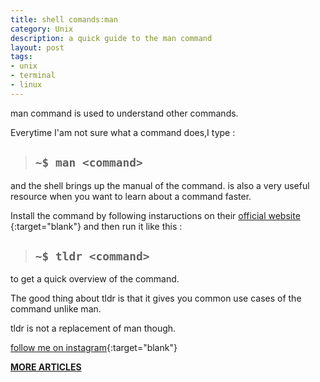 ```yaml
---
title: shell comands:man
category: Unix
description: a quick guide to the man command 
layout: post
tags:
- unix
- terminal
- linux
---
```


man command is used to understand other commands.

Everytime I'am not sure what a command does,I type :


> ## `~$ man <command> `

and the shell brings up the manual of the command.
is also a very useful resource when you want to learn about a command faster.

Install the command by following instaructions on their 
[official website ](https://tldr.sh/){:target="blank"}  and then run it like this :

> ## `~$ tldr <command> `

to get a quick overview of the command.

The good thing about tldr is that it gives you common use cases of the command unlike man.

tldr is not a replacement of man though.

[follow me on instagram](https://instagram.com/devmuangi){:target="blank"}


[**MORE ARTICLES**](/blog)

